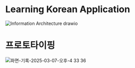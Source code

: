 # Learning Korean Application

![Information Architecture drawio](https://github.com/user-attachments/assets/d2f7a39a-42cf-49f8-a7de-842eef3c392e)

# 프로토타이핑
![화면-기록-2025-03-07-오후-4 33 36](https://github.com/user-attachments/assets/bd287e67-708b-4cf0-80b1-76542c786160)
